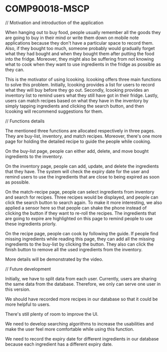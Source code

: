 # COMP90018-MSCP

// Motivation and introduction of the application

When hanging out to buy food, people usually remember all the goods they are going to buy in their mind or write them down on mobile note applications because they don't have a particular space to record them. Also, if they bought too much, someone probably would gradually forget what they had bought and when they bought them after putting the food into the fridge. Moreover, they might also be suffering from not knowing what to cook when they want to use ingredients in the fridge as possible as they can.  

This is the motivator of using Icooking. Icooking offers three main functions to solve this problem. Initially, Icooking provides a list for users to record what they will buy before they go out. Secondly, Icooking provides an inventory list to remind users what they still have got in their fridge. Lastly, users can match recipes based on what they have in the inventory by simply tapping ingredients and clicking the search button, and then Icooking will recommend suggestions for them.

// Functions details

The mentioned three functions are allocated respectively in three pages. They are buy-list, inventory, and match recipes. Moreover, there's one more page for holding the detailed recipe to guide the people while cooking.

On the buy-list page, people can either add, delete, and move bought ingredients to the inventory.

On the inventory page, people can add, update, and delete the ingredients that they have. The system will check the expiry date for the user and remind users to use the ingredients that are close to being expired as soon as possible. 

On the match-recipe page, people can select ingredients from inventory and search for recipes. Three recipes would be displayed, and people can click the search button to search again. To make it more interesting, we also applied a sensor here so that people can shake the phone instead of clicking the button if they want to re-roll the recipes. The ingredients that are going to expire are highlighted on this page to remind people to use these ingredients priorly.

On the recipe page, people can cook by following the guide. If people find missing ingredients while reading this page, they can add all the missing ingredients to the buy-list by clicking the button. They also can click the finish button to remove all the used ingredients from the inventory.

More details will be demonstrated by the video.

// Future development

Initially, we have to split data from each user. Currently, users are sharing the same data from the database. Therefore, we only can serve one user in this version.

We should have recorded more recipes in our database so that it could be more helpful to users.

There's still plenty of room to improve the UI.

We need to develop searching algorithms to increase the usabilities and make the user feel more comfortable while using this function. 

We need to record the expiry date for different ingredients in our database because each ingredient has a different expiry date. 
